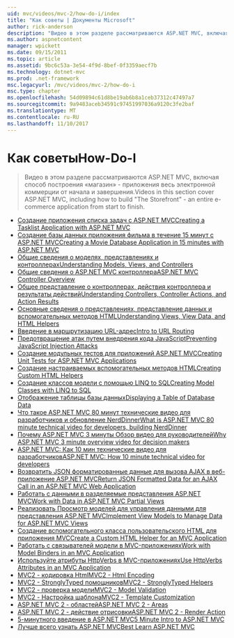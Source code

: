 ```yaml
---
uid: mvc/videos/mvc-2/how-do-i/index
title: "Как советы | Документы Microsoft"
author: rick-anderson
description: "Видео в этом разделе рассматриваются ASP.NET MVC, включая способ построения «магазин» - приложения весь электронной коммерции от начала и завершения."
ms.author: aspnetcontent
manager: wpickett
ms.date: 09/15/2011
ms.topic: article
ms.assetid: 9bc6c53a-3e54-4f9d-8bef-0f3359aecf7b
ms.technology: dotnet-mvc
ms.prod: .net-framework
msc.legacyurl: /mvc/videos/mvc-2/how-do-i
msc.type: chapter
ms.openlocfilehash: 54d09894c61d8be19ab6b8a1ceb37312c47497a7
ms.sourcegitcommit: 9a9483aceb34591c97451997036a9120c3fe2baf
ms.translationtype: MT
ms.contentlocale: ru-RU
ms.lasthandoff: 11/10/2017
---
```

<a name="how-do-i"></a><span data-ttu-id="ac6e2-103">Как советы</span><span class="sxs-lookup"><span data-stu-id="ac6e2-103">How-Do-I</span></span>
====================
> <span data-ttu-id="ac6e2-104">Видео в этом разделе рассматриваются ASP.NET MVC, включая способ построения «магазин» - приложения весь электронной коммерции от начала и завершения.</span><span class="sxs-lookup"><span data-stu-id="ac6e2-104">Videos in this section cover ASP.NET MVC, including how to build "The Storefront" - an entire e-commerce application from start to finish.</span></span>


- [<span data-ttu-id="ac6e2-105">Создание приложения списка задач с ASP.NET MVC</span><span class="sxs-lookup"><span data-stu-id="ac6e2-105">Creating a Tasklist Application with ASP.NET MVC</span></span>](creating-a-tasklist-application-with-aspnet-mvc.md)
- [<span data-ttu-id="ac6e2-106">Создание базы данных приложения фильма в течение 15 минут с ASP.NET MVC</span><span class="sxs-lookup"><span data-stu-id="ac6e2-106">Creating a Movie Database Application in 15 minutes with ASP.NET MVC</span></span>](creating-a-movie-database-application-in-15-minutes-with-aspnet-mvc.md)
- [<span data-ttu-id="ac6e2-107">Общие сведения о моделях, представлениях и контроллерах</span><span class="sxs-lookup"><span data-stu-id="ac6e2-107">Understanding Models, Views, and Controllers</span></span>](understanding-models-views-and-controllers.md)
- [<span data-ttu-id="ac6e2-108">Общие сведения о ASP.NET MVC контроллера</span><span class="sxs-lookup"><span data-stu-id="ac6e2-108">ASP.NET MVC Controller Overview</span></span>](aspnet-mvc-controller-overview.md)
- [<span data-ttu-id="ac6e2-109">Общее представление о контроллерах, действия контроллера и результаты действий</span><span class="sxs-lookup"><span data-stu-id="ac6e2-109">Understanding Controllers, Controller Actions, and Action Results</span></span>](understanding-controllers-controller-actions-and-action-results.md)
- [<span data-ttu-id="ac6e2-110">Основные сведения о представлениях, представление данных и вспомогательных методов HTML</span><span class="sxs-lookup"><span data-stu-id="ac6e2-110">Understanding Views, View Data, and HTML Helpers</span></span>](understanding-views-view-data-and-html-helpers.md)
- [<span data-ttu-id="ac6e2-111">Введение в маршрутизацию URL-адрес</span><span class="sxs-lookup"><span data-stu-id="ac6e2-111">Intro to URL Routing</span></span>](an-introduction-to-url-routing.md)
- [<span data-ttu-id="ac6e2-112">Предотвращение атак путем внедрения кода JavaScript</span><span class="sxs-lookup"><span data-stu-id="ac6e2-112">Preventing JavaScript Injection Attacks</span></span>](preventing-javascript-injection-attacks.md)
- [<span data-ttu-id="ac6e2-113">Создание модульных тестов для приложений ASP.NET MVC</span><span class="sxs-lookup"><span data-stu-id="ac6e2-113">Creating Unit Tests for ASP.NET MVC Applications</span></span>](creating-unit-tests-for-aspnet-mvc-applications.md)
- [<span data-ttu-id="ac6e2-114">Создание настраиваемых вспомогательных методов HTML</span><span class="sxs-lookup"><span data-stu-id="ac6e2-114">Creating Custom HTML Helpers</span></span>](creating-custom-html-helpers.md)
- [<span data-ttu-id="ac6e2-115">Создание классов модели с помощью LINQ to SQL</span><span class="sxs-lookup"><span data-stu-id="ac6e2-115">Creating Model Classes with LINQ to SQL</span></span>](creating-model-classes-with-linq-to-sql.md)
- [<span data-ttu-id="ac6e2-116">Отображение таблицы базы данных</span><span class="sxs-lookup"><span data-stu-id="ac6e2-116">Displaying a Table of Database Data</span></span>](displaying-a-table-of-database-data.md)
- [<span data-ttu-id="ac6e2-117">Что такое ASP.NET MVC 80 минут технические видео для разработчиков и обновление NerdDinner</span><span class="sxs-lookup"><span data-stu-id="ac6e2-117">What is ASP.NET MVC 80 minute technical video for developers, building NerdDinner</span></span>](what-is-aspnet-mvc-80-minute-technical-video-for-developers-building-nerddinner.md)
- [<span data-ttu-id="ac6e2-118">Почему ASP.NET MVC 3 минуты Обзор видео для руководителей</span><span class="sxs-lookup"><span data-stu-id="ac6e2-118">Why ASP.NET MVC 3 minute overview video for decision makers</span></span>](why-aspnet-mvc-3-minute-overview-video-for-decision-makers.md)
- [<span data-ttu-id="ac6e2-119">ASP.NET MVC: Как 10 мин технические видео для разработчиков</span><span class="sxs-lookup"><span data-stu-id="ac6e2-119">ASP.NET MVC: How 10 minute technical video for developers</span></span>](aspnet-mvc-how-10-minute-technical-video-for-developers.md)
- [<span data-ttu-id="ac6e2-120">Возвратить JSON форматированные данные для вызова AJAX в веб-приложение ASP.NET MVC</span><span class="sxs-lookup"><span data-stu-id="ac6e2-120">Return JSON Formatted Data for an AJAX Call in an ASP.NET MVC Web Application</span></span>](how-do-i-return-json-formatted-data-for-an-ajax-call-in-an-aspnet-mvc-web-application.md)
- [<span data-ttu-id="ac6e2-121">Работать с данными в разделяемые представления ASP.NET MVC</span><span class="sxs-lookup"><span data-stu-id="ac6e2-121">Work with Data in ASP.NET MVC Partial Views</span></span>](how-do-i-work-with-data-in-aspnet-mvc-partial-views.md)
- [<span data-ttu-id="ac6e2-122">Реализовать Просмотр моделей для управления данными для представления ASP.NET MVC</span><span class="sxs-lookup"><span data-stu-id="ac6e2-122">Implement View Models to Manage Data for ASP.NET MVC Views</span></span>](how-do-i-implement-view-models-to-manage-data-for-aspnet-mvc-views.md)
- [<span data-ttu-id="ac6e2-123">Создание вспомогательного класса пользовательского HTML для приложения MVC</span><span class="sxs-lookup"><span data-stu-id="ac6e2-123">Create a Custom HTML Helper for an MVC Application</span></span>](how-do-i-create-a-custom-html-helper-for-an-mvc-application.md)
- [<span data-ttu-id="ac6e2-124">Работать с связывателей модели в MVC-приложениях</span><span class="sxs-lookup"><span data-stu-id="ac6e2-124">Work with Model Binders in an MVC Application</span></span>](how-do-i-work-with-model-binders-in-an-mvc-application.md)
- [<span data-ttu-id="ac6e2-125">Используйте атрибуты HttpVerbs в MVC-приложениях</span><span class="sxs-lookup"><span data-stu-id="ac6e2-125">Use HttpVerbs Attributes in an MVC Application</span></span>](how-do-i-use-httpverbs-attributes-in-an-mvc-application.md)
- [<span data-ttu-id="ac6e2-126">MVC2 - кодировка Html</span><span class="sxs-lookup"><span data-stu-id="ac6e2-126">MVC2 - Html Encoding</span></span>](mvc2-html-encoding.md)
- [<span data-ttu-id="ac6e2-127">MVC2 - StronglyTyped помощников</span><span class="sxs-lookup"><span data-stu-id="ac6e2-127">MVC2 - StronglyTyped Helpers</span></span>](mvc2-stronglytyped-helpers.md)
- [<span data-ttu-id="ac6e2-128">MVC2 - проверка модели</span><span class="sxs-lookup"><span data-stu-id="ac6e2-128">MVC2 - Model Validation</span></span>](mvc2-model-validation.md)
- [<span data-ttu-id="ac6e2-129">MVC2 - Настройка шаблона</span><span class="sxs-lookup"><span data-stu-id="ac6e2-129">MVC2 - Template Customization</span></span>](mvc2-template-customization.md)
- [<span data-ttu-id="ac6e2-130">ASP.NET MVC 2 - областей</span><span class="sxs-lookup"><span data-stu-id="ac6e2-130">ASP.NET MVC 2 - Areas</span></span>](aspnet-mvc-2-areas.md)
- [<span data-ttu-id="ac6e2-131">ASP.NET MVC 2 - действие отрисовки</span><span class="sxs-lookup"><span data-stu-id="ac6e2-131">ASP.NET MVC 2 - Render Action</span></span>](aspnet-mvc-2-render-action.md)
- [<span data-ttu-id="ac6e2-132">5-минутного введение в ASP.NET MVC</span><span class="sxs-lookup"><span data-stu-id="ac6e2-132">5 Minute Intro to ASP.NET MVC</span></span>](5-minute-introduction-to-aspnet-mvc.md)
- [<span data-ttu-id="ac6e2-133">Лучше всего узнать ASP.NET MVC</span><span class="sxs-lookup"><span data-stu-id="ac6e2-133">Best Learn ASP.NET MVC</span></span>](how-to-best-learn-asp-net-mvc.md)
